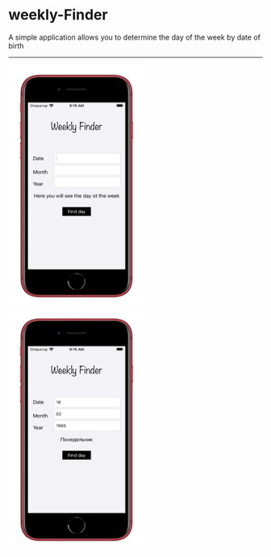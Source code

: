# weekly-Finder

A simple application allows you to determine the day of the week by date of birth

---

  <tr>
    <td><img src="Documentation/readme-one.png" width=270 height=480></td>
    <td><img src="Documentation/readme-two.png" width=270 height=480></td>
  </tr>
